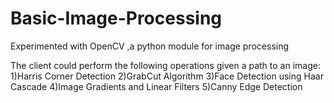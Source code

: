 # Basic-Image-Processing
Experimented with OpenCV ,a python module for image processing

The client could perform the following operations given a path to an image:
1)Harris Corner Detection
2)GrabCut Algorithm
3)Face Detection using Haar Cascade
4)Image Gradients and Linear Filters
5)Canny Edge Detection


